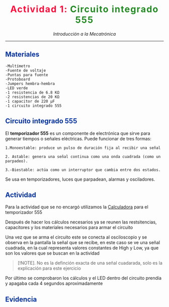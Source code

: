 <!-- Encabezado principal -->
<h1 align="center" style="font-weight: 900; letter-spacing: 2px;">
  <span style="color:#FF073A;"> <b>Actividad 1:</b> </span> 
  <span style="color:#228B22;"> <b>Circuito integrado 555</b> </span>
</h1>
<p align="center">
  <i>Introducción a la Mecatrónica</i>
</p>


---

## <span style="color:#0033A0;">**Materiales**</span>

    -Multímetro
    -Fuente de voltaje
    -Puntas para fuente
    -Protoboard
    -Jumpers hembra-hembra
    -LED verde
    -1 resistencia de 6.8 KΩ
    -2 resistencias de 20 KΩ
    -1 capacitor de 220 µF
    -1 circuito integrado 555


## <span style="color:#0033A0;">**Circuito integrado 555**</span>

El **temporizador 555** es un componente de electrónica que sirve para generar tiempos o señales eléctricas. Puede funcionar de tres formas:

    1.Monoestable: produce un pulso de duración fija al recibir una señal

    2. Astable: genera una señal continua como una onda cuadrada (como un parpadeo).

    3.-Biestable: actúa como un interruptor que cambia entre dos estados.

Se usa en temporizadores, luces que parpadean, alarmas y osciladores.

## <span style="color:#0033A0;">**Actividad**</span>

Para la actividad que se no encargó utilizamos la [Calculadora](https://www.digikey.com.mx/es/resources/conversion-calculators/conversion-calculator-555-timer?srsltid=AfmBOorIMn9rovHiLriNQc45qD3LhIHQ_Ve1l8VCfuCqa09MgpDren3H) para el temporizador 555

Después de hacer los cálculos necesarios ya se reunen las restsitencias, capacitores y los materiales necesarios para armar el circuito

Una vez que se arma el circuito este se conecta al osciloscopio y se observa en la pantalla la señal que se recibe, en este caso se ve una señal cuadrada, en la cual representa valores constantes de High y Low, ya que son los valores que se buscan en la actividad

>[!NOTE].
>No es la definción exacta de una señal cuadarada, solo es la explicación para este ejercicio

Por último se comprobaron los cálculos y el LED dentro del circuito prendía y apagaba cada 4 segundos aproximadamente

## <span style="color:#0033A0;">**Evidencia**</span>








 
